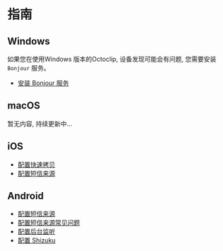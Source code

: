 # 指南

## Windows

如果您在使用Windows 版本的Octoclip, 设备发现可能会有问题, 您需要安装 `Bonjour` 服务。

- [安装 Bonjour 服务](windows/setup-bonjour.md)

## macOS

暂无内容, 持续更新中...

## iOS

- [配置快速拷贝](ios/setup-quick-copy.md)
- [配置短信来源](ios/setup-sms-source.md)

## Android

- [配置短信来源](android/setup-sms-source.md)
- [配置短信来源常见问题](android/setup-sms-source-faq.md)
- [配置后台监听](android/setup-background-monitoring.md)
- [配置 Shizuku](android/setup-shizuku.md)
